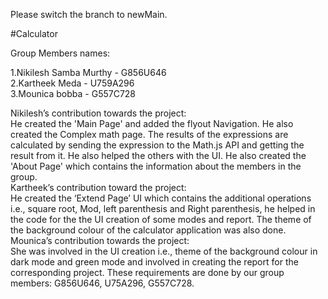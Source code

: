 Please switch the branch to newMain.

#Calculator

Group Members names:  
  
1.Nikilesh Samba Murthy - G856U646  
2.Kartheek Meda - U759A296  
3.Mounica bobba - G557C728  
  
Nikilesh’s contribution towards the project:   
He created the 'Main Page' and added the flyout Navigation. He also created the Complex math page. The results of the expressions are calculated by sending the expression to the Math.js API and getting the result from it. He also helped the others with the UI. He also created the 'About Page' which contains the information about the members in the group.  
Kartheek’s contribution toward the project:  
He created the ‘Extend Page’ UI which contains the additional operations i.e., square root, Mod, left parenthesis and Right parenthesis, he helped in the code  for the the UI creation of some modes and report. The theme of the background colour of the calculator application was also done.  
Mounica’s contribution towards the project:  
She was involved in the UI creation i.e., theme of the background colour in dark mode and green mode and involved in creating the report for the corresponding project.
These requirements are done by our group members: G856U646, U75A296, G557C728.
